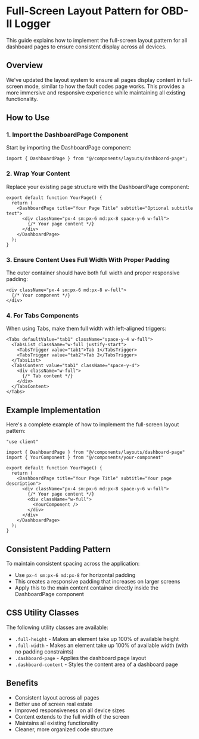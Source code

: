 # Full-Screen Layout Pattern for OBD-II Logger

This guide explains how to implement the full-screen layout pattern for all dashboard pages to ensure consistent display across all devices.

## Overview

We've updated the layout system to ensure all pages display content in full-screen mode, similar to how the fault codes page works. This provides a more immersive and responsive experience while maintaining all existing functionality.

## How to Use

### 1. Import the DashboardPage Component

Start by importing the DashboardPage component:

```tsx
import { DashboardPage } from "@/components/layouts/dashboard-page";
```

### 2. Wrap Your Content

Replace your existing page structure with the DashboardPage component:

```tsx
export default function YourPage() {
  return (
    <DashboardPage title="Your Page Title" subtitle="Optional subtitle text">
      <div className="px-4 sm:px-6 md:px-8 space-y-6 w-full">
        {/* Your page content */}
      </div>
    </DashboardPage>
  );
}
```

### 3. Ensure Content Uses Full Width With Proper Padding

The outer container should have both full width and proper responsive padding:

```tsx
<div className="px-4 sm:px-6 md:px-8 w-full">
  {/* Your component */}
</div>
```

### 4. For Tabs Components

When using Tabs, make them full width with left-aligned triggers:

```tsx
<Tabs defaultValue="tab1" className="space-y-4 w-full">
  <TabsList className="w-full justify-start">
    <TabsTrigger value="tab1">Tab 1</TabsTrigger>
    <TabsTrigger value="tab2">Tab 2</TabsTrigger>
  </TabsList>
  <TabsContent value="tab1" className="space-y-4">
    <div className="w-full">
      {/* Tab content */}
    </div>
  </TabsContent>
</Tabs>
```

## Example Implementation

Here's a complete example of how to implement the full-screen layout pattern:

```tsx
"use client"

import { DashboardPage } from "@/components/layouts/dashboard-page"
import { YourComponent } from "@/components/your-component"

export default function YourPage() {
  return (
    <DashboardPage title="Your Page Title" subtitle="Your page description">
      <div className="px-4 sm:px-6 md:px-8 space-y-6 w-full">
        {/* Your page content */}
        <div className="w-full">
          <YourComponent />
        </div>
      </div>
    </DashboardPage>
  );
}
```

## Consistent Padding Pattern

To maintain consistent spacing across the application:

- Use `px-4 sm:px-6 md:px-8` for horizontal padding
- This creates a responsive padding that increases on larger screens
- Apply this to the main content container directly inside the DashboardPage component

## CSS Utility Classes

The following utility classes are available:

- `.full-height` - Makes an element take up 100% of available height
- `.full-width` - Makes an element take up 100% of available width (with no padding constraints)
- `.dashboard-page` - Applies the dashboard page layout
- `.dashboard-content` - Styles the content area of a dashboard page

## Benefits

- Consistent layout across all pages
- Better use of screen real estate
- Improved responsiveness on all device sizes
- Content extends to the full width of the screen
- Maintains all existing functionality
- Cleaner, more organized code structure 